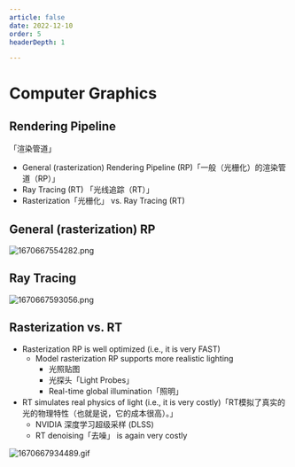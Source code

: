 ```yaml
---
article: false
date: 2022-12-10
order: 5
headerDepth: 1

---
```


# Computer Graphics

## Rendering Pipeline

「渲染管道」

- General (rasterization) Rendering Pipeline (RP)「一般（光栅化）的渲染管道（RP）」
- Ray Tracing (RT) 「光线追踪（RT）」
- Rasterization「光栅化」 vs. Ray Tracing (RT)

## General (rasterization) RP

![1670667554282.png](https://pic.hanjiaming.com.cn/2022/12/10/40b1357bf25cb.png)

## Ray Tracing

![1670667593056.png](https://pic.hanjiaming.com.cn/2022/12/10/032fdf7817266.png)

## Rasterization vs. RT

- Rasterization RP is well optimized (i.e., it is very FAST)
  - Model rasterization RP supports more realistic lighting
    - 光照贴图
    - 光探头「Light Probes」
    - Real-time global illumination「照明」
- RT simulates real physics of light (i.e., it is very costly)「RT模拟了真实的光的物理特性（也就是说，它的成本很高）。」
  - NVIDIA 深度学习超级采样 (DLSS)
  - RT denoising「去噪」 is again very costly

![1670667934489.gif](https://pic.hanjiaming.com.cn/2022/12/10/7c24f5182d8d5.gif)

